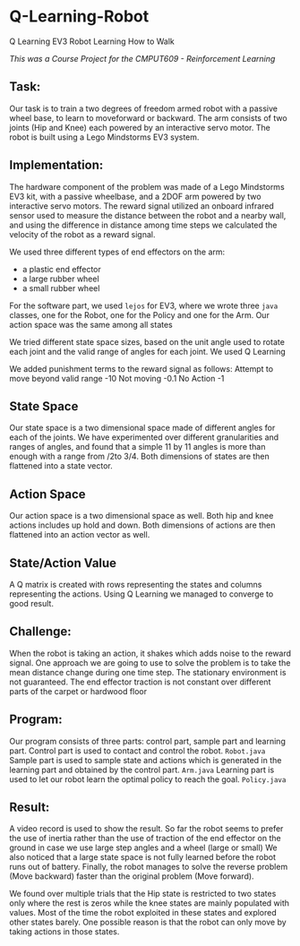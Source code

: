 # Q-Learning-Robot
Q Learning EV3 Robot Learning How to Walk

_This was a Course Project for the CMPUT609 - Reinforcement Learning_

## Task:

Our task is to train a two degrees of freedom armed robot with a passive wheel base, to learn to moveforward or backward. 
The arm consists of two joints (Hip and Knee) each powered by an interactive servo motor.
The robot is built using a Lego Mindstorms EV3 system. 

## Implementation:
The hardware component of the problem was made of a Lego Mindstorms EV3 kit, with a passive wheelbase, and a 2DOF arm powered by two interactive servo motors. The reward signal utilized an onboard infrared sensor used to measure the distance between the robot and a nearby wall, and using the difference in distance among time steps we calculated the velocity of the robot as a reward signal. 


We used three different types of end effectors on the arm:
* a plastic end effector
* a large rubber wheel
* a small rubber wheel

For the software part, we used `lejos` for EV3, where we wrote three `java` classes, one for the Robot, one for the Policy and one for the Arm. 
Our action space was the same among all states

We tried different state space sizes, based on the unit angle used to rotate each joint and the valid range of angles for each joint.
We used Q Learning

We added punishment terms to the reward signal as follows:
Attempt to move beyond valid range -10
Not moving -0.1
No Action -1

## State Space
Our state space is a two dimensional space made of different angles for each of the joints.
We have experimented over different granularities and ranges of angles, and found that a simple 11 by 11 angles is more than enough with a range from /2to 3/4.
Both dimensions of states are then flattened into a state vector.

## Action Space
Our action space is a two dimensional space as well. Both hip and knee actions includes up hold and down. Both dimensions of actions are then flattened into an action vector as well.

## State/Action Value
A Q matrix is created with rows representing the states and columns representing the actions. Using Q Learning we managed to converge to good result.

## Challenge:
When the robot is taking an action, it shakes which adds noise to the reward signal. One approach we are going to use to solve the problem is to take the mean distance change during one time step. 
The stationary environment is not guaranteed. The end effector traction is not constant over different parts of the carpet or hardwood floor


## Program:
Our program consists of three parts: control part, sample part and learning part.
Control part is used to contact and control the robot. `Robot.java`
Sample part is used to sample state and actions which is generated in the learning part and obtained by the control part. `Arm.java`
Learning part is used to let our robot learn the optimal policy to reach the goal. `Policy.java`

## Result:
A video record is used to show the result.
So far the robot seems to prefer the use of inertia rather than the use of traction of the end effector on the ground in case we use large step angles and a wheel (large or small) 
We also noticed that a large state space is not fully learned before the robot runs out of battery.
Finally, the robot manages to solve the reverse problem (Move backward) faster than the original problem (Move forward). 
 
We found over multiple trials that the Hip state is restricted to two states only where the rest is zeros while the knee states are mainly populated with values. Most of the time the robot exploited in these states and explored other states barely. One possible reason is that the robot can only move by taking actions in those states.
